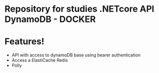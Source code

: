 
# Repository for studies .NETcore API DynamoDB - DOCKER 

# Features!

  - API with access to dynamoDB base using bearer authentication
  - Access a ElastiCache Redis 
  - Polly
